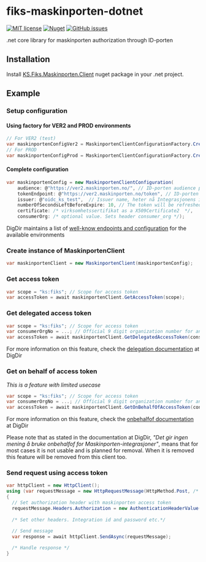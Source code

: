 # fiks-maskinporten-dotnet
[![MIT license](https://img.shields.io/badge/license-MIT-blue.svg)](https://github.com/ks-no/fiks-io-client-dotnet/blob/master/LICENSE)
[![Nuget](https://img.shields.io/nuget/v/KS.fiks.maskinporten.client.svg)](https://www.nuget.org/packages/KS.Fiks.Maskinporten.Client)
[![GitHub issues](https://img.shields.io/github/issues-raw/ks-no/kryptering-dotnet.svg)](//github.com/ks-no/fiks-maskinporten-client-dotnet/issues)

.net core library for maskinporten authorization through ID-porten


## Installation
Install [KS.Fiks.Maskinporten.Client](https://www.nuget.org/packages/KS.Fiks.Maskinporten.Client) nuget package in your .net project.

## Example
### Setup configuration
#### Using factory for VER2 and PROD environments
```c#
// For VER2 (test)
var maskinportenConfigVer2 = MaskinportenClientConfigurationFactory.CreateVer2Configuration("ver2_issuer", testCertificate);
// For PROD
var maskinportenConfigProd = MaskinportenClientConfigurationFactory.CreateProdConfiguration("prod_issuer", certificate);
```
#### Complete configuration
```c#
var maskinportenConfig = new MaskinportenClientConfiguration(
    audience: @"https://ver2.maskinporten.no/", // ID-porten audience path
    tokenEndpoint: @"https://ver2.maskinporten.no/token", // ID-porten token path
    issuer: @"oidc_ks_test",  // Issuer name, heter nå Integrasjonens identifikator i selvbetjeningsløsningen til DigDir
    numberOfSecondsLeftBeforeExpire: 10, // The token will be refreshed 10 seconds before it expires
    certificate: /* virksomhetssertifikat as a X509Certificate2  */,
    consumerOrg: /* optional value. Sets header consumer_org */);
```
DigDir maintains a list of [well-know endpoints and configuration](https://docs.digdir.no/maskinporten_func_wellknown.html) for the available environments
### Create instance of MaskinportenClient
```c#
var maskinportenClient = new MaskinportenClient(maskinportenConfig);
```

### Get access token
```c#
var scope = "ks:fiks"; // Scope for access token
var accessToken = await maskinportenClient.GetAccessToken(scope);
```
### Get delegated access token 
```c#
var scope = "ks:fiks"; // Scope for access token
var consumerOrgNo = ...; // Official 9 digit organization number for an organization that has delegated access to you in ALTINN
var accessToken = await maskinportenClient.GetDelegatedAccessToken(consumerOrgNo, scope);
```
For more information on this feature, check the [delegation documentation](https://docs.digdir.no/maskinporten_func_delegering.html) at DigDir

### Get on behalf of access token
*This is a feature with limited usecase*
```c#
var scope = "ks:fiks"; // Scope for access token
var consumerOrgNo = ...; // Official 9 digit organization number for an organization that has delegated access to you in ALTINN
var accessToken = await maskinportenClient.GetOnBehalfOfAccessToken(consumerOrgNo, scope);
```
For more information on this feature, check the [onbehalfof documentation](https://docs.digdir.no/docs/idporten/oidc/oidc_api_admin_leverand%C3%B8r.html#1-onbehalfof-i-id-porten) at DigDir

Please note that as stated in the documentation at DigDir, *"Det gir ingen mening å bruke onbehalfof for Maskinporten-integrasjoner"*, means that for most cases it is not usable and is planned for removal. When it is removed this feature will be removed from this client too. 



### Send request using access token
```c#
var httpClient = new HttpClient();
using (var requestMessage = new HttpRequestMessage(HttpMethod.Post, /* api uri */))
{
  // Set authorization header with maskinporten access token
  requestMessage.Headers.Authorization = new AuthenticationHeaderValue("Bearer", accessToken.Token);
    
  /* Set other headers. Integration id and password etc.*/ 
  
  // Send message
  var response = await httpClient.SendAsync(requestMessage);

  /* Handle response */
}
```
